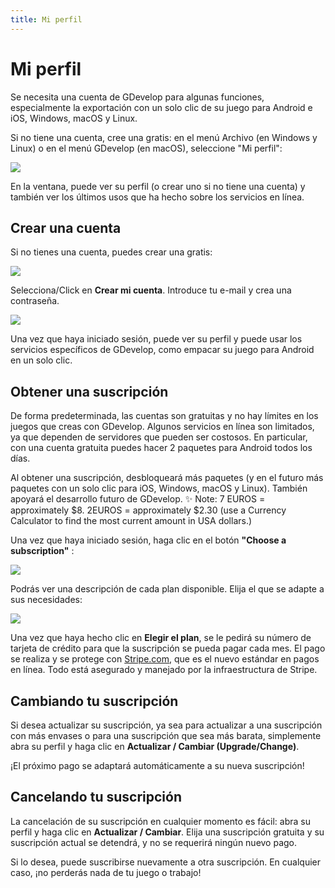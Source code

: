 ```yaml
---
title: Mi perfil
---
```

# Mi perfil

Se necesita una cuenta de GDevelop para algunas funciones, especialmente la exportación con un solo clic de su juego para Android e iOS, Windows, macOS y Linux.

Si no tiene una cuenta, cree una gratis: en el menú Archivo (en Windows y Linux) o en el menú GDevelop (en macOS), seleccione "Mi perfil":

![](/gdevelop5/interface/my-profile-menu.png)

En la ventana, puede ver su perfil (o crear uno si no tiene una cuenta) y también ver los últimos usos que ha hecho sobre los servicios en línea.

## Crear una cuenta

Si no tienes una cuenta, puedes crear una gratis:

![](/gdevelop5/interface/create-account.png)

Selecciona/Click en **Crear mi cuenta**. Introduce tu e-mail y crea una contraseña.

![](/gdevelop5/interface/login.png)

Una vez que haya iniciado sesión, puede ver su perfil y puede usar los servicios específicos de GDevelop, como empacar su juego para Android en un solo clic.

## Obtener una suscripción

De forma predeterminada, las cuentas son gratuitas y no hay límites en los juegos que creas con GDevelop. Algunos servicios en línea son limitados, ya que dependen de servidores que pueden ser costosos. En particular, con una cuenta gratuita puedes hacer 2 paquetes para Android todos los días.

Al obtener una suscripción, desbloqueará más paquetes (y en el futuro más paquetes con un solo clic para iOS, Windows, macOS y Linux). También apoyará el desarrollo futuro de GDevelop. ✨ Note: 7 EUROS = approximately \$8. 2EUROS = approximately \$2.30 (use a Currency Calculator to find the most current amount in USA dollars.)

Una vez que haya iniciado sesión, haga clic en el botón **"Choose a subscription"** :

![](/gdevelop5/interface/choose-subscription-button.png)

Podrás ver una descripción de cada plan disponible. Elija el que se adapte a sus necesidades:

![](/gdevelop5/interface/subscription-plans.png)

Una vez que haya hecho clic en **Elegir el plan**, se le pedirá su número de tarjeta de crédito para que la suscripción se pueda pagar cada mes. El pago se realiza y se protege con [Stripe.com](https://stripe.com), que es el nuevo estándar en pagos en línea. Todo está asegurado y manejado por la infraestructura de Stripe.

## Cambiando tu suscripción

Si desea actualizar su suscripción, ya sea para actualizar a una suscripción con más envases o para una suscripción que sea más barata, simplemente abra su perfil y haga clic en **Actualizar / Cambiar (Upgrade/Change)**.

¡El próximo pago se adaptará automáticamente a su nueva suscripción!

## Cancelando tu suscripción

La cancelación de su suscripción en cualquier momento es fácil: abra su perfil y haga clic en **Actualizar / Cambiar**. Elija una suscripción gratuita y su suscripción actual se detendrá, y no se requerirá ningún nuevo pago.

Si lo desea, puede suscribirse nuevamente a otra suscripción. En cualquier caso, ¡no perderás nada de tu juego o trabajo!
